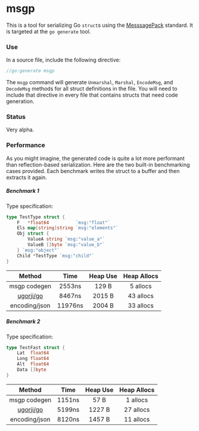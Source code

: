 msgp
=======

This is a tool for serializing Go `struct`s using the [MesssagePack](http://msgpack.org) standard. It is targeted 
at the `go generate` tool.

### Use

In a source file, include the following directive:

```go
//go:generate msgp
```

The `msgp` command will generate `Unmarshal`, `Marshal`, `EncodeMsg`, and `DecodeMsg` methods for all struct
definitions in the file. You will need to include that directive in every file that contains structs that 
need code generation.

### Status

Very alpha.

### Performance

As you might imagine, the generated code is quite a lot more performant than reflection-based serialization. Here 
are the two built-in benchmarking cases provided. Each benchmark writes the struct to a buffer and then extracts 
it again.

##### Benchmark 1

Type specification:
```go
type TestType struct {
	F   *float64          `msg:"float"`
	Els map[string]string `msg:"elements"`
	Obj struct {
		ValueA string `msg:"value_a"`
		ValueB []byte `msg:"value_b"`
	} `msg:"object"`
	Child *TestType `msg:"child"`
}
```

|  Method | Time | Heap Use | Heap Allocs |
|:-------:|:----:|:--------:|:-----------:|
| msgp codegen | 2553ns | 129 B | 5 allocs |
| [ugorji/go](http://github.com/ugorji/go) | 8467ns | 2015 B | 43 allocs |
| encoding/json | 11976ns | 2004 B | 33 allocs |



##### Benchmark 2

Type specification:
```go
type TestFast struct {
	Lat  float64
	Long float64
	Alt  float64
	Data []byte
}
```
|  Method | Time | Heap Use | Heap Allocs |
|:-------:|:----:|:--------:|:-----------:|
| msgp codegen | 1151ns | 57 B | 1 allocs |
| [ugorji/go](http://github.com/ugorji/go) | 5199ns | 1227 B | 27 allocs |
| encoding/json | 8120ns | 1457 B | 11 allocs |
